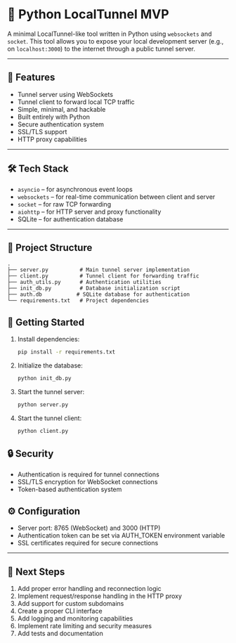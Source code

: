 # 🧪 Python LocalTunnel MVP

A minimal LocalTunnel-like tool written in Python using `websockets` and `socket`. This tool allows you to expose your local development server (e.g., on `localhost:3000`) to the internet through a public tunnel server.

---

## 🚀 Features

- Tunnel server using WebSockets
- Tunnel client to forward local TCP traffic
- Simple, minimal, and hackable
- Built entirely with Python
- Secure authentication system
- SSL/TLS support
- HTTP proxy capabilities

---

## 🛠️ Tech Stack

- `asyncio` – for asynchronous event loops
- `websockets` – for real-time communication between client and server
- `socket` – for raw TCP forwarding
- `aiohttp` – for HTTP server and proxy functionality
- SQLite – for authentication database

---

## 📂 Project Structure

```
.
├── server.py          # Main tunnel server implementation
├── client.py          # Tunnel client for forwarding traffic
├── auth_utils.py      # Authentication utilities
├── init_db.py         # Database initialization script
├── auth.db           # SQLite database for authentication
└── requirements.txt   # Project dependencies
```

## 🚀 Getting Started

1. Install dependencies:
   ```bash
   pip install -r requirements.txt
   ```

2. Initialize the database:
   ```bash
   python init_db.py
   ```

3. Start the tunnel server:
   ```bash
   python server.py
   ```

4. Start the tunnel client:
   ```bash
   python client.py
   ```

## 🔒 Security

- Authentication is required for tunnel connections
- SSL/TLS encryption for WebSocket connections
- Token-based authentication system

## ⚙️ Configuration

- Server port: 8765 (WebSocket) and 3000 (HTTP)
- Authentication token can be set via AUTH_TOKEN environment variable
- SSL certificates required for secure connections

---

## 📝 Next Steps

1. Add proper error handling and reconnection logic
2. Implement request/response handling in the HTTP proxy
3. Add support for custom subdomains
4. Create a proper CLI interface
5. Add logging and monitoring capabilities
6. Implement rate limiting and security measures
7. Add tests and documentation

